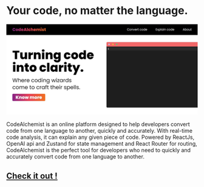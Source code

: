 # Your code, no matter the language.

![CodeAlchemist landing page image](./public/CodeAlchemist-5.jpg)

CodeAlchemist is an online platform designed to help developers convert code from one language to another, quickly and accurately. With real-time code analysis, it can explain any given piece of code. Powered by ReactJs, OpenAI api and Zustand for state management and React Router for routing, CodeAlchemist is the perfect tool for developers who need to quickly and accurately convert code from one language to another.

## [Check it out !](https://codealchemist.netlify.app/)
